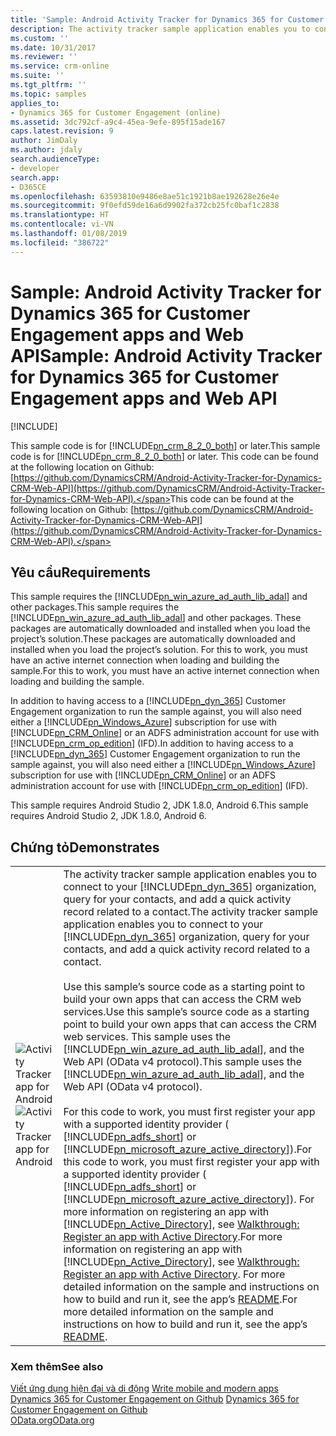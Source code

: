 ```yaml
---
title: 'Sample: Android Activity Tracker for Dynamics 365 for Customer Engagement apps and Web API (Developer Guide for Dynamics 365 for Customer Engagement apps)| MicrosoftDocs'
description: The activity tracker sample application enables you to connect to your Dynamics 365 for Customer Engagement apps organization, query for your contacts, and add a quick activity record related to a contact.
ms.custom: ''
ms.date: 10/31/2017
ms.reviewer: ''
ms.service: crm-online
ms.suite: ''
ms.tgt_pltfrm: ''
ms.topic: samples
applies_to:
- Dynamics 365 for Customer Engagement (online)
ms.assetid: 3dc792cf-a9c4-45ea-9efe-895f15ade167
caps.latest.revision: 9
author: JimDaly
ms.author: jdaly
search.audienceType:
- developer
search.app:
- D365CE
ms.openlocfilehash: 63593810e9486e8ae51c1921b8ae192628e26e4e
ms.sourcegitcommit: 9f0efd59de16a6d9902fa372cb25fc0baf1c2838
ms.translationtype: HT
ms.contentlocale: vi-VN
ms.lasthandoff: 01/08/2019
ms.locfileid: "386722"
---
```

# <a name="sample-android-activity-tracker-for-dynamics-365-for-customer-engagement-apps-and-web-api"></a><span data-ttu-id="0d056-103">Sample: Android Activity Tracker for Dynamics 365 for Customer Engagement apps and Web API</span><span class="sxs-lookup"><span data-stu-id="0d056-103">Sample: Android Activity Tracker for Dynamics 365 for Customer Engagement apps and Web API</span></span>

[!INCLUDE[](../includes/cc_applies_to_update_9_0_0.md)]

<span data-ttu-id="0d056-104">This sample code is for [!INCLUDE[pn_crm_8_2_0_both](../includes/pn-crm-8-2-0-both.md)] or later.</span><span class="sxs-lookup"><span data-stu-id="0d056-104">This sample code is for [!INCLUDE[pn_crm_8_2_0_both](../includes/pn-crm-8-2-0-both.md)] or later.</span></span>              <span data-ttu-id="0d056-105">This code can be found at the following location on Github:              [https://github.com/DynamicsCRM/Android-Activity-Tracker-for-Dynamics-CRM-Web-API](https://github.com/DynamicsCRM/Android-Activity-Tracker-for-Dynamics-CRM-Web-API).</span><span class="sxs-lookup"><span data-stu-id="0d056-105">This code can be found at the following location on Github:              [https://github.com/DynamicsCRM/Android-Activity-Tracker-for-Dynamics-CRM-Web-API](https://github.com/DynamicsCRM/Android-Activity-Tracker-for-Dynamics-CRM-Web-API).</span></span>  
  
## <a name="requirements"></a><span data-ttu-id="0d056-106">Yêu cầu</span><span class="sxs-lookup"><span data-stu-id="0d056-106">Requirements</span></span>  
 <span data-ttu-id="0d056-107">This sample requires the [!INCLUDE[pn_win_azure_ad_auth_lib_adal](../includes/pn-win-azure-ad-auth-lib-adal.md)] and other packages.</span><span class="sxs-lookup"><span data-stu-id="0d056-107">This sample requires the [!INCLUDE[pn_win_azure_ad_auth_lib_adal](../includes/pn-win-azure-ad-auth-lib-adal.md)] and other packages.</span></span> <span data-ttu-id="0d056-108">These packages are automatically downloaded and installed when you load the project’s solution.</span><span class="sxs-lookup"><span data-stu-id="0d056-108">These packages are automatically downloaded and installed when you load the project’s solution.</span></span> <span data-ttu-id="0d056-109">For this to work, you must have an active internet connection when loading and building the sample.</span><span class="sxs-lookup"><span data-stu-id="0d056-109">For this to work, you must have an active internet connection when loading and building the sample.</span></span>  
  
 <span data-ttu-id="0d056-110">In addition to having access to a [!INCLUDE[pn_dyn_365](../includes/pn-dyn-365.md)] Customer Engagement organization to run the sample against, you will also need either a [!INCLUDE[pn_Windows_Azure](../includes/pn-windows-azure.md)] subscription for use with [!INCLUDE[pn_CRM_Online](../includes/pn-crm-online.md)] or an ADFS administration account for use with [!INCLUDE[pn_crm_op_edition](../includes/pn-crm-onprem.md)] (IFD).</span><span class="sxs-lookup"><span data-stu-id="0d056-110">In addition to having access to a [!INCLUDE[pn_dyn_365](../includes/pn-dyn-365.md)] Customer Engagement organization to run the sample against, you will also need either a [!INCLUDE[pn_Windows_Azure](../includes/pn-windows-azure.md)] subscription for use with [!INCLUDE[pn_CRM_Online](../includes/pn-crm-online.md)] or an ADFS administration account for use with [!INCLUDE[pn_crm_op_edition](../includes/pn-crm-onprem.md)] (IFD).</span></span>  
  
 <span data-ttu-id="0d056-111">This sample requires Android Studio 2, JDK 1.8.0, Android 6.</span><span class="sxs-lookup"><span data-stu-id="0d056-111">This sample requires Android Studio 2, JDK 1.8.0, Android 6.</span></span>  
  
## <a name="demonstrates"></a><span data-ttu-id="0d056-112">Chứng tỏ</span><span class="sxs-lookup"><span data-stu-id="0d056-112">Demonstrates</span></span>  
  
|                                                                                               |                                                                                                                                                                                                                                                                                                                                                                                                                                                                                                                                                                                                                                                                                                                                                                                                                                                                                                                                                                                                                                                                                                                                                                                                                                                                                                       |
|-----------------------------------------------------------------------------------------------|-------------------------------------------------------------------------------------------------------------------------------------------------------------------------------------------------------------------------------------------------------------------------------------------------------------------------------------------------------------------------------------------------------------------------------------------------------------------------------------------------------------------------------------------------------------------------------------------------------------------------------------------------------------------------------------------------------------------------------------------------------------------------------------------------------------------------------------------------------------------------------------------------------------------------------------------------------------------------------------------------------------------------------------------------------------------------------------------------------------------------------------------------------------------------------------------------------------------------------------------------------------------------------------------------------|
| <span data-ttu-id="0d056-113">![Activity Tracker app for Android](media/android-app.png "Activity Tracker app for Android")</span><span class="sxs-lookup"><span data-stu-id="0d056-113">![Activity Tracker app for Android](media/android-app.png "Activity Tracker app for Android")</span></span> | <span data-ttu-id="0d056-114">The activity tracker sample application enables you to connect to your [!INCLUDE[pn_dyn_365](../includes/pn-dyn-365.md)] organization, query for your contacts, and add a quick activity record related to a contact.</span><span class="sxs-lookup"><span data-stu-id="0d056-114">The activity tracker sample application enables you to connect to your [!INCLUDE[pn_dyn_365](../includes/pn-dyn-365.md)] organization, query for your contacts, and add a quick activity record related to a contact.</span></span><br /><br /> <span data-ttu-id="0d056-115">Use this sample’s source code as a starting point to build your own apps that can access the CRM web services.</span><span class="sxs-lookup"><span data-stu-id="0d056-115">Use this sample’s source code as a starting point to build your own apps that can access the CRM web services.</span></span> <span data-ttu-id="0d056-116">This sample uses the [!INCLUDE[pn_win_azure_ad_auth_lib_adal](../includes/pn-win-azure-ad-auth-lib-adal.md)], and the Web API (OData v4 protocol).</span><span class="sxs-lookup"><span data-stu-id="0d056-116">This sample uses the [!INCLUDE[pn_win_azure_ad_auth_lib_adal](../includes/pn-win-azure-ad-auth-lib-adal.md)], and the Web API (OData v4 protocol).</span></span><br /><br /> <span data-ttu-id="0d056-117">For this code to work, you must first register your app with a supported identity provider ( [!INCLUDE[pn_adfs_short](../includes/pn-adfs-short.md)] or [!INCLUDE[pn_microsoft_azure_active_directory](../includes/pn-microsoft-azure-active-directory.md)]).</span><span class="sxs-lookup"><span data-stu-id="0d056-117">For this code to work, you must first register your app with a supported identity provider ( [!INCLUDE[pn_adfs_short](../includes/pn-adfs-short.md)] or [!INCLUDE[pn_microsoft_azure_active_directory](../includes/pn-microsoft-azure-active-directory.md)]).</span></span> <span data-ttu-id="0d056-118">For more information on registering an app with [!INCLUDE[pn_Active_Directory](../includes/pn-active-directory.md)], see                                  [Walkthrough: Register an app with Active Directory](walkthrough-register-app-active-directory.md).</span><span class="sxs-lookup"><span data-stu-id="0d056-118">For more information on registering an app with [!INCLUDE[pn_Active_Directory](../includes/pn-active-directory.md)], see                                  [Walkthrough: Register an app with Active Directory](walkthrough-register-app-active-directory.md).</span></span> <span data-ttu-id="0d056-119">For more detailed information on the sample and instructions on how to build and run it, see the app’s                                  [README](https://github.com/DynamicsCRM/Android-Activity-Tracker-for-Dynamics-CRM-Web-API/blob/master/README.md).</span><span class="sxs-lookup"><span data-stu-id="0d056-119">For more detailed information on the sample and instructions on how to build and run it, see the app’s                                  [README](https://github.com/DynamicsCRM/Android-Activity-Tracker-for-Dynamics-CRM-Web-API/blob/master/README.md).</span></span> |
  
### <a name="see-also"></a><span data-ttu-id="0d056-120">Xem thêm</span><span class="sxs-lookup"><span data-stu-id="0d056-120">See also</span></span>  
 <span data-ttu-id="0d056-121">[Viết ứng dụng hiện đại và di động](write-mobile-modern-apps.md) </span><span class="sxs-lookup"><span data-stu-id="0d056-121">[Write mobile and modern apps](write-mobile-modern-apps.md) </span></span>  
 <span data-ttu-id="0d056-122">[Dynamics 365 for Customer Engagement on Github](https://github.com/DynamicsCRM) </span><span class="sxs-lookup"><span data-stu-id="0d056-122">[Dynamics 365 for Customer Engagement on Github](https://github.com/DynamicsCRM) </span></span>  
 [<span data-ttu-id="0d056-123">OData.org</span><span class="sxs-lookup"><span data-stu-id="0d056-123">OData.org</span></span>](http://www.odata.org/)
